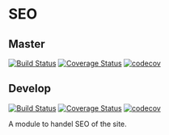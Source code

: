 # SEO

## Master

[![Build Status](https://travis-ci.org/pluf/seo.svg?branch=master)](https://travis-ci.org/pluf/seo)
[![Coverage Status](https://coveralls.io/repos/github/pluf/seo/badge.svg?branch=master)](https://coveralls.io/github/pluf/seo?branch=master)
[![codecov](https://codecov.io/gh/pluf/seo/branch/master/graph/badge.svg)](https://codecov.io/gh/pluf/seo)

## Develop

[![Build Status](https://travis-ci.org/pluf/seo.svg?branch=develop)](https://travis-ci.org/pluf/seo)
[![Coverage Status](https://coveralls.io/repos/github/pluf/seo/badge.svg?branch=develop)](https://coveralls.io/github/pluf/seo?branch=master)
[![codecov](https://codecov.io/gh/pluf/seo/branch/develop/graph/badge.svg)](https://codecov.io/gh/pluf/seo)



A module to handel SEO of the site.
